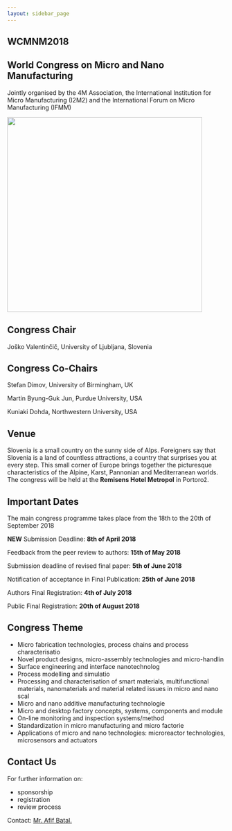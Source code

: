 ```yaml
---
layout: sidebar_page
---
```


## WCMNM2018

##  World Congress on Micro and Nano Manufacturing

Jointly organised by the 4M Association, the International Institution for Micro Manufacturing (I2M2) and the International Forum on Micro Manufacturing (IFMM)

<img src="/4m-association/assets/images/files/Slovenia Image.png" width="450px">

##  Congress Chair

Joško Valentinčič, University of Ljubljana, Slovenia

##  Congress Co-Chairs

Stefan Dimov, University of Birmingham, UK

Martin Byung-Guk Jun, Purdue University, USA

Kuniaki Dohda, Northwestern University, USA 

##  Venue

Slovenia is a small country on the sunny side of Alps. Foreigners say that Slovenia is a land of countless attractions, a country that surprises you at every step. This small corner of Europe brings together the picturesque characteristics of the Alpine, Karst, Pannonian and Mediterranean worlds. The congress will be held at the <strong>Remisens Hotel Metropol</strong> in Portorož.

##  Important Dates

The main congress programme takes place from the 18th to the 20th of September 2018

**NEW** Submission Deadline:  **8th of April 2018**

Feedback from the peer review to authors:  **15th of May 2018** 

Submission deadline of revised final paper:  **5th of June 2018** 

Notification of acceptance in Final Publication:  **25th of June 2018** 

Authors Final Registration:  **4th of July 2018** 

Public Final Registration:  **20th of August 2018** 


##  Congress Theme

<ul>
 <li>Micro fabrication technologies, process chains and process characterisatio</li>
 <li>Novel product designs, micro-assembly technologies and micro-handlin</li>
 <li>Surface engineering and interface nanotechnolog</li>
 <li>Process modelling and simulatio</li>
 <li>Processing and characterisation of smart materials, multifunctional materials, nanomaterials and material related issues in micro and nano scal</li>
 <li>Micro and nano additive manufacturing technologie</li>
 <li>Micro and desktop factory concepts, systems, components and module</li>
 <li>On-line monitoring and inspection systems/method</li>
 <li>Standardization in micro manufacturing and micro factorie</li>
 <li>Applications of micro and nano technologies: microreactor technologies, microsensors and actuators</li>
</ul>
 
##  Contact Us


For further information on:

- sponsorship
- registration
- review process

 
Contact: <a href="mailto:bxa361@student.bham.ac.uk">Mr. Afif Batal.</strong></a>